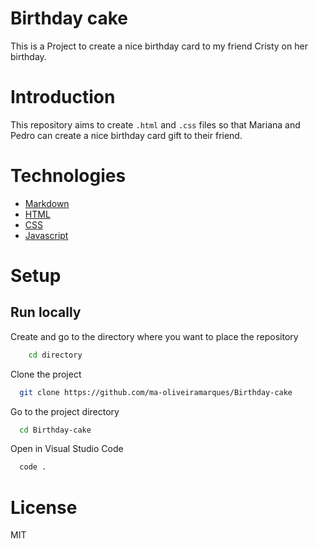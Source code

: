 # Birthday cake
This is a Project to create a nice birthday card to my friend Cristy on her birthday.

# Introduction

This repository aims to create `.html` and `.css` files so that Mariana and Pedro can create a nice birthday card gift to their friend.

# Technologies

- [Markdown](https://www.markdownguide.org/basic-syntax/)
- [HTML](https://www.w3schools.com/html/html_basic.asp)
- [CSS](https://www.w3schools.com/css/default.asp)
- [Javascript](https://www.javascript.com)

# Setup

## Run locally

Create and go to the directory where you want to place the repository  

```bash
    cd directory
```
Clone the project

```bash
  git clone https://github.com/ma-oliveiramarques/Birthday-cake

```

Go to the project directory

```bash
  cd Birthday-cake
```

Open in Visual Studio Code

```bash
  code .
```

# License

MIT
